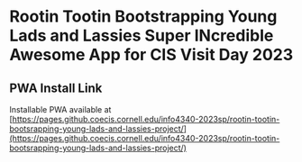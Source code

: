 # Rootin Tootin Bootstrapping Young Lads and Lassies Super INcredible Awesome App for CIS Visit Day 2023

## PWA Install Link

Installable PWA available at [https://pages.github.coecis.cornell.edu/info4340-2023sp/rootin-tootin-bootsrapping-young-lads-and-lassies-project/](https://pages.github.coecis.cornell.edu/info4340-2023sp/rootin-tootin-bootsrapping-young-lads-and-lassies-project/)

